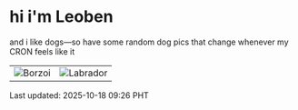 # hi i'm Leoben

and i like dogs—so have some random dog pics that change whenever my CRON feels like it

|  |  |
|--------|----------|
| ![Borzoi](https://random-dog-vercel.vercel.app/api/random-borzoi?v=1760750767) | ![Labrador](https://random-dog-vercel.vercel.app/api/random-labrador?v=1760750767) |

Last updated: 2025-10-18 09:26 PHT
